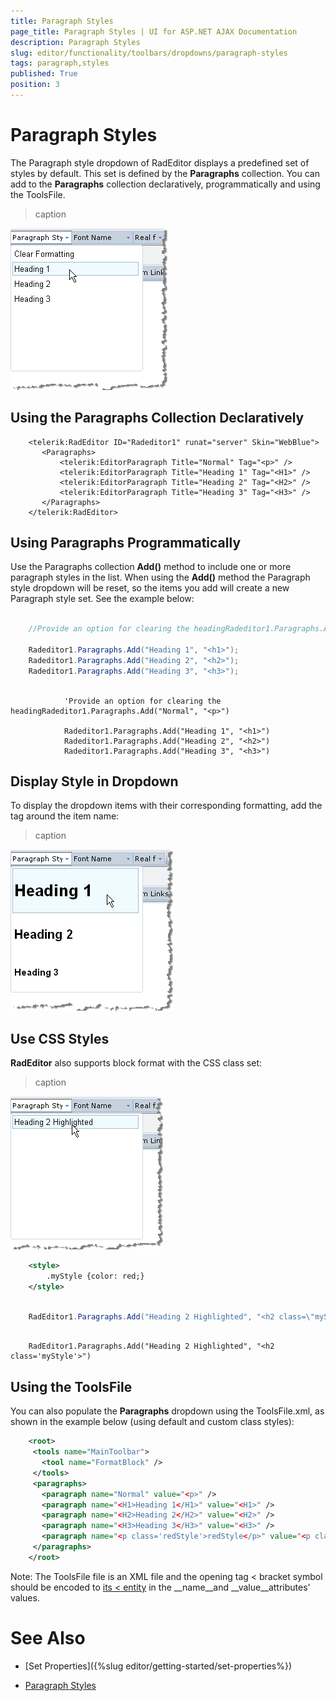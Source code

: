 ```yaml
---
title: Paragraph Styles
page_title: Paragraph Styles | UI for ASP.NET AJAX Documentation
description: Paragraph Styles
slug: editor/functionality/toolbars/dropdowns/paragraph-styles
tags: paragraph,styles
published: True
position: 3
---
```


# Paragraph Styles



The Paragraph style dropdown of RadEditor displays a predefined set of styles by default. This set is defined by the __Paragraphs__ collection. You can add to the __Paragraphs__ collection declaratively, programmatically and using the ToolsFile.
>caption 

![](images/editor-dropdowns004.png)

## Using the Paragraphs Collection Declaratively

````ASPNET
	<telerik:RadEditor ID="Radeditor1" runat="server" Skin="WebBlue">
	   <Paragraphs>
	       <telerik:EditorParagraph Title="Normal" Tag="<p>" />
	       <telerik:EditorParagraph Title="Heading 1" Tag="<H1>" />
	       <telerik:EditorParagraph Title="Heading 2" Tag="<H2>" />
	       <telerik:EditorParagraph Title="Heading 3" Tag="<H3>" />
	   </Paragraphs>
	</telerik:RadEditor> 
````



## Using Paragraphs Programmatically

Use the Paragraphs collection __Add()__ method to include one or more paragraph styles in the list. When using the __Add()__ method the Paragraph style dropdown will be reset, so the items you add will create a new Paragraph style set. See the example below:



````C#
	
	//Provide an option for clearing the headingRadeditor1.Paragraphs.Add("Normal", "<p>");
	
	Radeditor1.Paragraphs.Add("Heading 1", "<h1>");
	Radeditor1.Paragraphs.Add("Heading 2", "<h2>");
	Radeditor1.Paragraphs.Add("Heading 3", "<h3>"); 
	          
````
````VB
	        'Provide an option for clearing the headingRadeditor1.Paragraphs.Add("Normal", "<p>")
	
	        Radeditor1.Paragraphs.Add("Heading 1", "<h1>")
	        Radeditor1.Paragraphs.Add("Heading 2", "<h2>")
	        Radeditor1.Paragraphs.Add("Heading 3", "<h3>")
````


## Display Style in Dropdown

To display the dropdown items with their corresponding formatting, add the tag around the item name:
>caption 

![](images/editor-dropdowns005.png)

## Use CSS Styles

__RadEditor__ also supports block format with the CSS class set:
>caption 

![](images/editor-dropdowns006.png)

````XML
	<style>
	    .myStyle {color: red;}
	</style>
````





````C#
	
	RadEditor1.Paragraphs.Add("Heading 2 Highlighted", "<h2 class=\"myStyle\">");
	          
````
````VB
	RadEditor1.Paragraphs.Add("Heading 2 Highlighted", "<h2 class='myStyle'>") 
````


## Using the ToolsFile

You can also populate the __Paragraphs__ dropdown using the ToolsFile.xml, as shown in the example below (using default and custom class styles):

````XML
	<root>
	 <tools name="MainToolbar">
	   <tool name="FormatBlock" />
	 </tools>
	 <paragraphs>
	   <paragraph name="Normal" value="<p>" />
	   <paragraph name="<H1>Heading 1</H1>" value="<H1>" />
	   <paragraph name="<H2>Heading 2</H2>" value="<H2>" />
	   <paragraph name="<H3>Heading 3</H3>" value="<H3>" />
	   <paragraph name="<p class='redStyle'>redStyle</p>" value="<p class='redStyle'>" />
	 </paragraphs>
	</root> 
````



Note: The ToolsFile file is an XML file and the opening tag < bracket symbol should be encoded to [its &lt; entity](http://www.w3schools.com/html/html_entities.asp) in the __name__and __value__attributes' values.

# See Also

 * [Set Properties]({%slug editor/getting-started/set-properties%})

 * [Paragraph Styles](http://demos.telerik.com/aspnet-ajax/editor/examples/formatblock/defaultcs.aspx)
